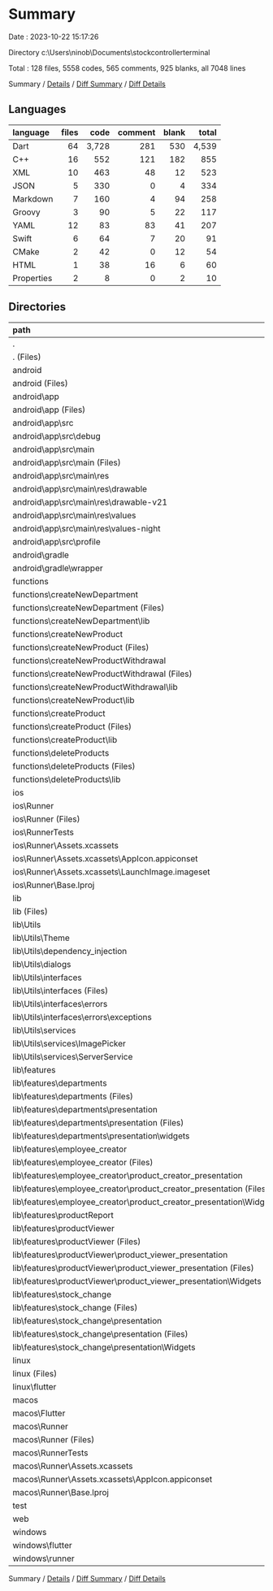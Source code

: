 # Summary

Date : 2023-10-22 15:17:26

Directory c:\\Users\\ninob\\Documents\\stockcontrollerterminal

Total : 128 files,  5558 codes, 565 comments, 925 blanks, all 7048 lines

Summary / [Details](details.md) / [Diff Summary](diff.md) / [Diff Details](diff-details.md)

## Languages
| language | files | code | comment | blank | total |
| :--- | ---: | ---: | ---: | ---: | ---: |
| Dart | 64 | 3,728 | 281 | 530 | 4,539 |
| C++ | 16 | 552 | 121 | 182 | 855 |
| XML | 10 | 463 | 48 | 12 | 523 |
| JSON | 5 | 330 | 0 | 4 | 334 |
| Markdown | 7 | 160 | 4 | 94 | 258 |
| Groovy | 3 | 90 | 5 | 22 | 117 |
| YAML | 12 | 83 | 83 | 41 | 207 |
| Swift | 6 | 64 | 7 | 20 | 91 |
| CMake | 2 | 42 | 0 | 12 | 54 |
| HTML | 1 | 38 | 16 | 6 | 60 |
| Properties | 2 | 8 | 0 | 2 | 10 |

## Directories
| path | files | code | comment | blank | total |
| :--- | ---: | ---: | ---: | ---: | ---: |
| . | 128 | 5,558 | 565 | 925 | 7,048 |
| . (Files) | 4 | 128 | 83 | 27 | 238 |
| android | 12 | 157 | 51 | 33 | 241 |
| android (Files) | 3 | 38 | 0 | 10 | 48 |
| android\\app | 8 | 114 | 51 | 22 | 187 |
| android\\app (Files) | 1 | 55 | 5 | 13 | 73 |
| android\\app\\src | 7 | 59 | 46 | 9 | 114 |
| android\\app\\src\\debug | 1 | 3 | 4 | 1 | 8 |
| android\\app\\src\\main | 5 | 53 | 38 | 7 | 98 |
| android\\app\\src\\main (Files) | 1 | 27 | 6 | 1 | 34 |
| android\\app\\src\\main\\res | 4 | 26 | 32 | 6 | 64 |
| android\\app\\src\\main\\res\\drawable | 1 | 4 | 7 | 2 | 13 |
| android\\app\\src\\main\\res\\drawable-v21 | 1 | 4 | 7 | 2 | 13 |
| android\\app\\src\\main\\res\\values | 1 | 9 | 9 | 1 | 19 |
| android\\app\\src\\main\\res\\values-night | 1 | 9 | 9 | 1 | 19 |
| android\\app\\src\\profile | 1 | 3 | 4 | 1 | 8 |
| android\\gradle | 1 | 5 | 0 | 1 | 6 |
| android\\gradle\\wrapper | 1 | 5 | 0 | 1 | 6 |
| functions | 20 | 569 | 24 | 152 | 745 |
| functions\\createNewDepartment | 4 | 146 | 2 | 30 | 178 |
| functions\\createNewDepartment (Files) | 3 | 40 | 0 | 20 | 60 |
| functions\\createNewDepartment\\lib | 1 | 106 | 2 | 10 | 118 |
| functions\\createNewProduct | 4 | 90 | 2 | 26 | 118 |
| functions\\createNewProduct (Files) | 3 | 40 | 0 | 20 | 60 |
| functions\\createNewProductWithdrawal | 4 | 174 | 2 | 37 | 213 |
| functions\\createNewProductWithdrawal (Files) | 3 | 40 | 0 | 20 | 60 |
| functions\\createNewProductWithdrawal\\lib | 1 | 134 | 2 | 17 | 153 |
| functions\\createNewProduct\\lib | 1 | 50 | 2 | 6 | 58 |
| functions\\createProduct | 4 | 83 | 16 | 34 | 133 |
| functions\\createProduct (Files) | 3 | 34 | 4 | 26 | 64 |
| functions\\createProduct\\lib | 1 | 49 | 12 | 8 | 69 |
| functions\\deleteProducts | 4 | 76 | 2 | 25 | 103 |
| functions\\deleteProducts (Files) | 3 | 40 | 0 | 20 | 60 |
| functions\\deleteProducts\\lib | 1 | 36 | 2 | 5 | 43 |
| ios | 8 | 229 | 4 | 13 | 246 |
| ios\\Runner | 7 | 222 | 2 | 9 | 233 |
| ios\\Runner (Files) | 2 | 13 | 0 | 3 | 16 |
| ios\\RunnerTests | 1 | 7 | 2 | 4 | 13 |
| ios\\Runner\\Assets.xcassets | 3 | 148 | 0 | 4 | 152 |
| ios\\Runner\\Assets.xcassets\\AppIcon.appiconset | 1 | 122 | 0 | 1 | 123 |
| ios\\Runner\\Assets.xcassets\\LaunchImage.imageset | 2 | 26 | 0 | 3 | 29 |
| ios\\Runner\\Base.lproj | 2 | 61 | 2 | 2 | 65 |
| lib | 58 | 3,339 | 251 | 477 | 4,067 |
| lib (Files) | 1 | 54 | 1 | 4 | 59 |
| lib\\Utils | 23 | 459 | 218 | 112 | 789 |
| lib\\Utils\\Theme | 1 | 90 | 0 | 4 | 94 |
| lib\\Utils\\dependency_injection | 1 | 80 | 0 | 9 | 89 |
| lib\\Utils\\dialogs | 1 | 106 | 2 | 18 | 126 |
| lib\\Utils\\interfaces | 15 | 93 | 216 | 58 | 367 |
| lib\\Utils\\interfaces (Files) | 14 | 68 | 216 | 48 | 332 |
| lib\\Utils\\interfaces\\errors | 1 | 25 | 0 | 10 | 35 |
| lib\\Utils\\interfaces\\errors\\exceptions | 1 | 25 | 0 | 10 | 35 |
| lib\\Utils\\services | 5 | 90 | 0 | 23 | 113 |
| lib\\Utils\\services\\ImagePicker | 4 | 75 | 0 | 20 | 95 |
| lib\\Utils\\services\\ServerService | 1 | 15 | 0 | 3 | 18 |
| lib\\features | 34 | 2,826 | 32 | 361 | 3,219 |
| lib\\features\\departments | 7 | 673 | 5 | 93 | 771 |
| lib\\features\\departments (Files) | 5 | 392 | 4 | 68 | 464 |
| lib\\features\\departments\\presentation | 2 | 281 | 1 | 25 | 307 |
| lib\\features\\departments\\presentation (Files) | 1 | 73 | 0 | 15 | 88 |
| lib\\features\\departments\\presentation\\widgets | 1 | 208 | 1 | 10 | 219 |
| lib\\features\\employee_creator | 5 | 363 | 2 | 46 | 411 |
| lib\\features\\employee_creator (Files) | 3 | 116 | 1 | 24 | 141 |
| lib\\features\\employee_creator\\product_creator_presentation | 2 | 247 | 1 | 22 | 270 |
| lib\\features\\employee_creator\\product_creator_presentation (Files) | 1 | 79 | 0 | 15 | 94 |
| lib\\features\\employee_creator\\product_creator_presentation\\Widgets | 1 | 168 | 1 | 7 | 176 |
| lib\\features\\productReport | 4 | 61 | 5 | 14 | 80 |
| lib\\features\\productViewer | 9 | 753 | 5 | 95 | 853 |
| lib\\features\\productViewer (Files) | 6 | 388 | 4 | 64 | 456 |
| lib\\features\\productViewer\\product_viewer_presentation | 3 | 365 | 1 | 31 | 397 |
| lib\\features\\productViewer\\product_viewer_presentation (Files) | 1 | 77 | 0 | 15 | 92 |
| lib\\features\\productViewer\\product_viewer_presentation\\Widgets | 2 | 288 | 1 | 16 | 305 |
| lib\\features\\stock_change | 9 | 976 | 15 | 113 | 1,104 |
| lib\\features\\stock_change (Files) | 7 | 428 | 6 | 75 | 509 |
| lib\\features\\stock_change\\presentation | 2 | 548 | 9 | 38 | 595 |
| lib\\features\\stock_change\\presentation (Files) | 1 | 143 | 0 | 22 | 165 |
| lib\\features\\stock_change\\presentation\\Widgets | 1 | 405 | 9 | 16 | 430 |
| linux | 6 | 127 | 27 | 44 | 198 |
| linux (Files) | 3 | 86 | 18 | 27 | 131 |
| linux\\flutter | 3 | 41 | 9 | 17 | 67 |
| macos | 6 | 456 | 5 | 16 | 477 |
| macos\\Flutter | 1 | 18 | 3 | 4 | 25 |
| macos\\Runner | 4 | 431 | 0 | 8 | 439 |
| macos\\Runner (Files) | 2 | 20 | 0 | 6 | 26 |
| macos\\RunnerTests | 1 | 7 | 2 | 4 | 13 |
| macos\\Runner\\Assets.xcassets | 1 | 68 | 0 | 1 | 69 |
| macos\\Runner\\Assets.xcassets\\AppIcon.appiconset | 1 | 68 | 0 | 1 | 69 |
| macos\\Runner\\Base.lproj | 1 | 343 | 0 | 1 | 344 |
| test | 1 | 14 | 10 | 7 | 31 |
| web | 2 | 73 | 16 | 7 | 96 |
| windows | 11 | 466 | 94 | 149 | 709 |
| windows\\flutter | 3 | 38 | 9 | 17 | 64 |
| windows\\runner | 8 | 428 | 85 | 132 | 645 |

Summary / [Details](details.md) / [Diff Summary](diff.md) / [Diff Details](diff-details.md)